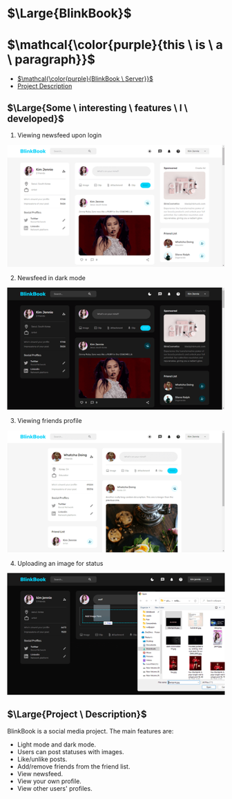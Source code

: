 # $\Large{BlinkBook}$

# $\mathcal{\color{purple}{this \ is \ a \ paragraph}}$

<!-- # $\Large{hello}$ -->

<!-- 4. $\text{hello}$ -->

<!-- 5. $\textit{hello}$ -->

<!-- 6. $\textcolor{olive}{\TeX} \ \textcolor{darkgray}{workaround \ found \ by \ Dassalem \ Mohammed \ Yasser}$ -->

<!-- 7. $\mathscr{\color{red}{mon}\color{white}{day}}$ -->

<!-- 8. $\mathfrak{\color{lime}{this \ is \ a \ paragraph \ in \ another \ font}}$ -->

<!-- 9. $\mathscr{\color{red}{this} \ \ \color{blue}{is \ \ a \ \ paragraph} \ \ \color{yellow}{in \ \ another \ \ font}}$ -->

<!-- 10. $\mathbb{\color{teal}{this \ is \ a } \ \color{magenta}{paragraph \ in \ another \ font}}$ -->

- [$\mathcal{\color{purple}{BlinkBook \ Server}}$](https://github.com/ThakurSaad/blinkbook-server)
- [Project Description](https://github.com/ThakurSaad/blinkbook-client#project-description)

## $\Large{Some \ interesting \ features \ I \ developed}$

1. Viewing newsfeed upon login

![BlinkBook 1](<https://github.com/ThakurSaad/blinkbook-client/blob/main/src/assets/blinkbook%20(1).png>)

2. Newsfeed in dark mode

![BlinkBook 4](<https://github.com/ThakurSaad/blinkbook-client/blob/main/src/assets/blinkbook%20(4).png>)

3. Viewing friends profile

![BlinkBook 3](<https://github.com/ThakurSaad/blinkbook-client/blob/main/src/assets/blinkbook%20(3).png>)

4. Uploading an image for status

![BlinkBook 2](<https://github.com/ThakurSaad/blinkbook-client/blob/main/src/assets/blinkbook%20(2).png>)

## $\Large{Project \ Description}$

BlinkBook is a social media project. The main features are:

- Light mode and dark mode.
- Users can post statuses with images.
- Like/unlike posts.
- Add/remove friends from the friend list.
- View newsfeed.
- View your own profile.
- View other users' profiles.
